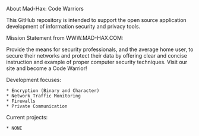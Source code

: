About Mad-Hax: Code Warriors

This GitHub repository is intended to support the open source application development of information security and privacy tools. 

Mission Statement from WWW.MAD-HAX.COM:

Provide the means for security professionals, and the average home user, to secure their networks and protect their data by offering clear and concise instruction and example of proper computer security techniques. Visit our site and become a Code Warrior!

Development focuses:

    * Encryption (Binary and Character)
    * Network Traffic Monitoring
    * Firewalls
    * Private Communication
    
Current projects:

    * NONE